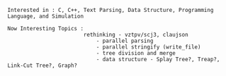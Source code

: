     Interested in : C, C++, Text Parsing, Data Structure, Programming Language, and Simulation
    
    Now Interesting Topics : 
                            rethinking - vztpv/scj3, claujson
                                - parallel parsing
                                - parallel stringify (write_file)
                                - tree division and merge
                                - data structure - Splay Tree?, Treap?, Link-Cut Tree?, Graph?
                                

